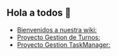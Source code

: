 ## Hola a todos 👋
- [Bienvenidos a nuestra wiki:](https://github.com/CleanAirBNB/.github/wiki)
- [Proyecto Gestion de Turnos:](https://github.com/CleanAirBNB/.github/wiki/Proyecto-de-Gesti%C3%B3n-de-Turnos)
- [Proyecto Gestion TaskManager:](https://github.com/CleanAirBNB/.github/wiki/Proyecto-TaskManager-Pro)
